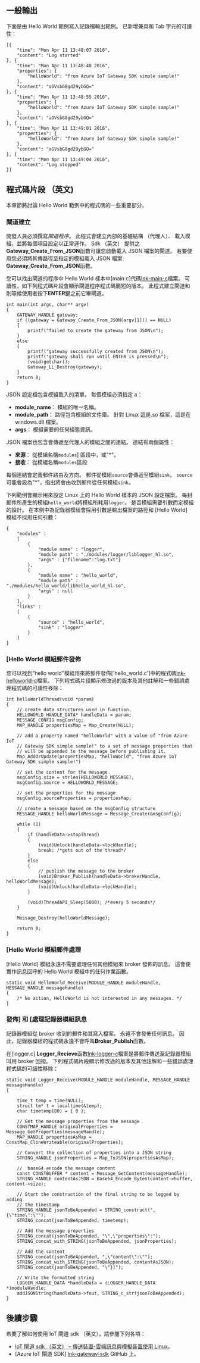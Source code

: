 ## <a name="typical-output"></a>一般輸出

下面是由 Hello World 範例寫入記錄檔輸出範例。 已新增兼具和 Tab 字元的可讀性：

```
[{
    "time": "Mon Apr 11 13:48:07 2016",
    "content": "Log started"
}, {
    "time": "Mon Apr 11 13:48:48 2016",
    "properties": {
        "helloWorld": "from Azure IoT Gateway SDK simple sample!"
    },
    "content": "aGVsbG8gd29ybGQ="
}, {
    "time": "Mon Apr 11 13:48:55 2016",
    "properties": {
        "helloWorld": "from Azure IoT Gateway SDK simple sample!"
    },
    "content": "aGVsbG8gd29ybGQ="
}, {
    "time": "Mon Apr 11 13:49:01 2016",
    "properties": {
        "helloWorld": "from Azure IoT Gateway SDK simple sample!"
    },
    "content": "aGVsbG8gd29ybGQ="
}, {
    "time": "Mon Apr 11 13:49:04 2016",
    "content": "Log stopped"
}]
```

## <a name="code-snippets"></a>程式碼片段 （英文)

本章節將討論 Hello World 範例中的程式碼的一些重要部分。

### <a name="gateway-creation"></a>閘道建立

開發人員必須撰寫*閘道程序*。 此程式會建立內部的基礎結構 （代理人）、 載入模組，並將每個項目設定以正常運作。 Sdk （英文） 提供之**Gateway_Create_From_JSON**函數可讓您啟動載入 JSON 檔案的閘道。 若要使用您必須將其傳路徑至指定的模組載入 JSON 檔案**Gateway_Create_From_JSON**函數。 

您可以找出閘道的程序中 Hello World 樣本中[main.c]代碼[lnk-main-c]檔案。 可讀性，如下列程式碼片段會顯示閘道程序程式碼簡短的版本。 此程式建立閘道和則等候使用者按下**ENTER**鍵之前它畢閘道。 

```
int main(int argc, char** argv)
{
    GATEWAY_HANDLE gateway;
    if ((gateway = Gateway_Create_From_JSON(argv[1])) == NULL)
    {
        printf("failed to create the gateway from JSON\n");
    }
    else
    {
        printf("gateway successfully created from JSON\n");
        printf("gateway shall run until ENTER is pressed\n");
        (void)getchar();
        Gateway_LL_Destroy(gateway);
    }
    return 0;
}
```

JSON 設定檔包含模組載入的清單。 每個模組必須指定 a：

- **module_name**︰ 模組的唯一名稱。
- **module_path**： 路徑包含模組的文件庫。 針對 Linux 這是.so 檔案，這是在 windows.dll 檔案。
- **args**︰ 模組需要的任何組態資訊。

JSON 檔案也包含會傳遞至代理人的模組之間的連結。 連結有兩個屬性：
- **來源**： 從模組名稱`modules`] 區段中，或"\*"。
- **接收**： 從模組名稱`modules`區段

每個連結會定義郵件路由及方向。 郵件從模組`source`會傳遞至模組`sink`。 `source`可能會設為"\*"，指出將會由收到郵件從任何模組`sink`。

下列範例會顯示用來設定 Linux 上的 Hello World 樣本的 JSON 設定檔案。 每封郵件所產生的模組`hello_world`將模組所耗用`logger`。 是否模組需要引數而定模組的設計。 在本例中為記錄器模組會採用引數是輸出檔案的路徑和 [Hello World] 模組不採用任何引數：

```
{
    "modules" :
    [ 
        {
            "module name" : "logger",
            "module path" : "./modules/logger/liblogger_hl.so",
            "args" : {"filename":"log.txt"}
        },
        {
            "module name" : "hello_world",
            "module path" : "./modules/hello_world/libhello_world_hl.so",
            "args" : null
        }
    ],
    "links" :
    [
        {
            "source" : "hello_world",
            "sink" : "logger"
        }
    ]
}
```

### <a name="hello-world-module-message-publishing"></a>[Hello World 模組郵件發佈

您可以找到"hello world"模組用來將郵件發佈['hello_world.c']中的程式碼[lnk-helloworld-c]檔案。 下列程式碼片段顯示修改過的版本及其他註解和一些錯誤處理程式碼的可讀性移除：

```
int helloWorldThread(void *param)
{
    // create data structures used in function.
    HELLOWORLD_HANDLE_DATA* handleData = param;
    MESSAGE_CONFIG msgConfig;
    MAP_HANDLE propertiesMap = Map_Create(NULL);
    
    // add a property named "helloWorld" with a value of "from Azure IoT
    // Gateway SDK simple sample!" to a set of message properties that
    // will be appended to the message before publishing it. 
    Map_AddOrUpdate(propertiesMap, "helloWorld", "from Azure IoT Gateway SDK simple sample!")

    // set the content for the message
    msgConfig.size = strlen(HELLOWORLD_MESSAGE);
    msgConfig.source = HELLOWORLD_MESSAGE;

    // set the properties for the message
    msgConfig.sourceProperties = propertiesMap;
    
    // create a message based on the msgConfig structure
    MESSAGE_HANDLE helloWorldMessage = Message_Create(&msgConfig);

    while (1)
    {
        if (handleData->stopThread)
        {
            (void)Unlock(handleData->lockHandle);
            break; /*gets out of the thread*/
        }
        else
        {
            // publish the message to the broker
            (void)Broker_Publish(handleData->brokerHandle, helloWorldMessage);
            (void)Unlock(handleData->lockHandle);
        }

        (void)ThreadAPI_Sleep(5000); /*every 5 seconds*/
    }

    Message_Destroy(helloWorldMessage);

    return 0;
}
```

### <a name="hello-world-module-message-processing"></a>[Hello World 模組郵件處理

[Hello World] 模組永遠不需要處理任何其他模組來 broker 發佈的訊息。 這會使實作訊息回呼的 Hello World 模組中的任何作業函數。

```
static void HelloWorld_Receive(MODULE_HANDLE moduleHandle, MESSAGE_HANDLE messageHandle)
{
    /* No action, HelloWorld is not interested in any messages. */
}
```

### <a name="logger-module-message-publishing-and-processing"></a>發佈] 和 [處理記錄器模組訊息

記錄器模組從 broker 收到的郵件和其寫入檔案。 永遠不會發佈任何訊息。 因此，記錄器模組的程式碼永遠不會呼叫**Broker_Publish**函數。

在[logger.c] **Logger_Recieve**函數[lnk-logger-c]檔案是將郵件傳送至記錄器模組叫用 broker 回撥。 下列程式碼片段顯示修改過的版本及其他註解和一些錯誤處理程式碼的可讀性移除：

```
static void Logger_Receive(MODULE_HANDLE moduleHandle, MESSAGE_HANDLE messageHandle)
{

    time_t temp = time(NULL);
    struct tm* t = localtime(&temp);
    char timetemp[80] = { 0 };

    // Get the message properties from the message
    CONSTMAP_HANDLE originalProperties = Message_GetProperties(messageHandle); 
    MAP_HANDLE propertiesAsMap = ConstMap_CloneWriteable(originalProperties);

    // Convert the collection of properties into a JSON string
    STRING_HANDLE jsonProperties = Map_ToJSON(propertiesAsMap);

    //  base64 encode the message content
    const CONSTBUFFER * content = Message_GetContent(messageHandle);
    STRING_HANDLE contentAsJSON = Base64_Encode_Bytes(content->buffer, content->size);

    // Start the construction of the final string to be logged by adding
    // the timestamp
    STRING_HANDLE jsonToBeAppended = STRING_construct(",{\"time\":\"");
    STRING_concat(jsonToBeAppended, timetemp);

    // Add the message properties
    STRING_concat(jsonToBeAppended, "\",\"properties\":"); 
    STRING_concat_with_STRING(jsonToBeAppended, jsonProperties);

    // Add the content
    STRING_concat(jsonToBeAppended, ",\"content\":\"");
    STRING_concat_with_STRING(jsonToBeAppended, contentAsJSON);
    STRING_concat(jsonToBeAppended, "\"}]");

    // Write the formatted string
    LOGGER_HANDLE_DATA *handleData = (LOGGER_HANDLE_DATA *)moduleHandle;
    addJSONString(handleData->fout, STRING_c_str(jsonToBeAppended);
}
```

## <a name="next-steps"></a>後續步驟

若要了解如何使用 IoT 閘道 sdk （英文），請參閱下列各項：

- [IoT 閘道 sdk （英文） – 傳送裝置-雲端訊息與模擬裝置使用 Linux][lnk-gateway-simulated]。
- [Azure IoT 閘道 SDK] [ lnk-gateway-sdk] GitHub 上。

<!-- Links -->
[lnk-main-c]: https://github.com/Azure/azure-iot-gateway-sdk/blob/master/samples/hello_world/src/main.c
[lnk-helloworld-c]: https://github.com/Azure/azure-iot-gateway-sdk/blob/master/modules/hello_world/src/hello_world.c
[lnk-logger-c]: https://github.com/Azure/azure-iot-gateway-sdk/blob/master/modules/logger/src/logger.c
[lnk-gateway-sdk]: https://github.com/Azure/azure-iot-gateway-sdk/
[lnk-gateway-simulated]: ../articles/iot-hub/iot-hub-linux-gateway-sdk-simulated-device.md